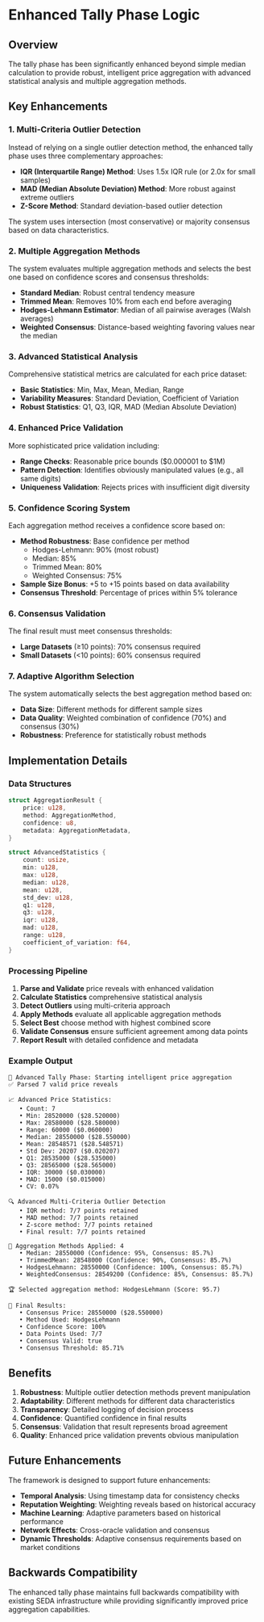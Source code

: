 # Enhanced Tally Phase Logic

## Overview

The tally phase has been significantly enhanced beyond simple median calculation to provide robust, intelligent price aggregation with advanced statistical analysis and multiple aggregation methods.

## Key Enhancements

### 1. Multi-Criteria Outlier Detection

Instead of relying on a single outlier detection method, the enhanced tally phase uses three complementary approaches:

- **IQR (Interquartile Range) Method**: Uses 1.5x IQR rule (or 2.0x for small samples)
- **MAD (Median Absolute Deviation) Method**: More robust against extreme outliers
- **Z-Score Method**: Standard deviation-based outlier detection

The system uses intersection (most conservative) or majority consensus based on data characteristics.

### 2. Multiple Aggregation Methods

The system evaluates multiple aggregation methods and selects the best one based on confidence scores and consensus thresholds:

- **Standard Median**: Robust central tendency measure
- **Trimmed Mean**: Removes 10% from each end before averaging
- **Hodges-Lehmann Estimator**: Median of all pairwise averages (Walsh averages)
- **Weighted Consensus**: Distance-based weighting favoring values near the median

### 3. Advanced Statistical Analysis

Comprehensive statistical metrics are calculated for each price dataset:

- **Basic Statistics**: Min, Max, Mean, Median, Range
- **Variability Measures**: Standard Deviation, Coefficient of Variation
- **Robust Statistics**: Q1, Q3, IQR, MAD (Median Absolute Deviation)

### 4. Enhanced Price Validation

More sophisticated price validation including:

- **Range Checks**: Reasonable price bounds ($0.000001 to $1M)
- **Pattern Detection**: Identifies obviously manipulated values (e.g., all same digits)
- **Uniqueness Validation**: Rejects prices with insufficient digit diversity

### 5. Confidence Scoring System

Each aggregation method receives a confidence score based on:

- **Method Robustness**: Base confidence per method
  - Hodges-Lehmann: 90% (most robust)
  - Median: 85%
  - Trimmed Mean: 80%
  - Weighted Consensus: 75%
- **Sample Size Bonus**: +5 to +15 points based on data availability
- **Consensus Threshold**: Percentage of prices within 5% tolerance

### 6. Consensus Validation

The final result must meet consensus thresholds:

- **Large Datasets** (≥10 points): 70% consensus required
- **Small Datasets** (<10 points): 60% consensus required

### 7. Adaptive Algorithm Selection

The system automatically selects the best aggregation method based on:

- **Data Size**: Different methods for different sample sizes
- **Data Quality**: Weighted combination of confidence (70%) and consensus (30%)
- **Robustness**: Preference for statistically robust methods

## Implementation Details

### Data Structures

```rust
struct AggregationResult {
    price: u128,
    method: AggregationMethod,
    confidence: u8,
    metadata: AggregationMetadata,
}

struct AdvancedStatistics {
    count: usize,
    min: u128,
    max: u128,
    median: u128,
    mean: u128,
    std_dev: u128,
    q1: u128,
    q3: u128,
    iqr: u128,
    mad: u128,
    range: u128,
    coefficient_of_variation: f64,
}
```

### Processing Pipeline

1. **Parse and Validate** price reveals with enhanced validation
2. **Calculate Statistics** comprehensive statistical analysis
3. **Detect Outliers** using multi-criteria approach
4. **Apply Methods** evaluate all applicable aggregation methods
5. **Select Best** choose method with highest combined score
6. **Validate Consensus** ensure sufficient agreement among data points
7. **Report Result** with detailed confidence and metadata

### Example Output

```
🧮 Advanced Tally Phase: Starting intelligent price aggregation
✅ Parsed 7 valid price reveals

📈 Advanced Price Statistics:
   • Count: 7
   • Min: 28520000 ($28.520000)
   • Max: 28580000 ($28.580000)
   • Range: 60000 ($0.060000)
   • Median: 28550000 ($28.550000)
   • Mean: 28548571 ($28.548571)
   • Std Dev: 20207 ($0.020207)
   • Q1: 28535000 ($28.535000)
   • Q3: 28565000 ($28.565000)
   • IQR: 30000 ($0.030000)
   • MAD: 15000 ($0.015000)
   • CV: 0.07%

🔍 Advanced Multi-Criteria Outlier Detection
   • IQR method: 7/7 points retained
   • MAD method: 7/7 points retained
   • Z-score method: 7/7 points retained
   • Final result: 7/7 points retained

🔬 Aggregation Methods Applied: 4
   • Median: 28550000 (Confidence: 95%, Consensus: 85.7%)
   • TrimmedMean: 28548000 (Confidence: 90%, Consensus: 85.7%)
   • HodgesLehmann: 28550000 (Confidence: 100%, Consensus: 85.7%)
   • WeightedConsensus: 28549200 (Confidence: 85%, Consensus: 85.7%)

🏆 Selected aggregation method: HodgesLehmann (Score: 95.7)

🎯 Final Results:
   • Consensus Price: 28550000 ($28.550000)
   • Method Used: HodgesLehmann
   • Confidence Score: 100%
   • Data Points Used: 7/7
   • Consensus Valid: true
   • Consensus Threshold: 85.71%
```

## Benefits

1. **Robustness**: Multiple outlier detection methods prevent manipulation
2. **Adaptability**: Different methods for different data characteristics
3. **Transparency**: Detailed logging of decision process
4. **Confidence**: Quantified confidence in final results
5. **Consensus**: Validation that result represents broad agreement
6. **Quality**: Enhanced price validation prevents obvious manipulation

## Future Enhancements

The framework is designed to support future enhancements:

- **Temporal Analysis**: Using timestamp data for consistency checks
- **Reputation Weighting**: Weighting reveals based on historical accuracy
- **Machine Learning**: Adaptive parameters based on historical performance
- **Network Effects**: Cross-oracle validation and consensus
- **Dynamic Thresholds**: Adaptive consensus requirements based on market conditions

## Backwards Compatibility

The enhanced tally phase maintains full backwards compatibility with existing SEDA infrastructure while providing significantly improved price aggregation capabilities. 